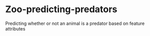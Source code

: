 # Zoo-predicting-predators
Predicting whether or not an animal is a predator based on feature attributes
